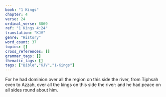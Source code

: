 ```yaml
---
book: "1 Kings"
chapter: 4
verse: 24
ordinal_verse: 8869
ref: "1 Kings 4:24"
translation: "KJV"
genre: "History"
word_count: 37
topics: []
cross_references: []
grammar_tags: []
thematic_tags: []
tags: ["Bible","KJV","1-Kings"]
---
```

For he had dominion over all the region on this side the river, from Tiphsah even to Azzah, over all the kings on this side the river: and he had peace on all sides round about him.
